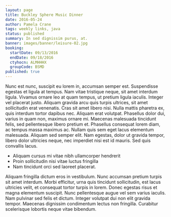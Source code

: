 ```yaml
---
layout: page
title: Buckley Sphere Music Dinner
date: 2016-05-24
author: Pamela Crane
tags: weekly links, java
status: published
summary: In sed dignissim purus, at.
banner: images/banner/leisure-02.jpg
booking:
  startDate: 09/13/2016
  endDate: 09/18/2016
  ctyhocn: ALMHHHX
  groupCode: BSMD
published: true
---
```

Nunc est nunc, suscipit eu lorem in, accumsan semper est. Suspendisse egestas et ligula at tempus. Nam vitae tristique neque, sit amet interdum ligula. Vivamus ornare leo at quam tempus, ut pretium ligula iaculis. Integer vel placerat justo. Aliquam gravida arcu quis turpis ultrices, sit amet sollicitudin erat venenatis. Cras sit amet libero nisi.
Nulla mattis pharetra ex, quis interdum tortor dapibus nec. Aliquam erat volutpat. Phasellus dolor dui, varius in quam non, maximus ornare mi. Maecenas malesuada tincidunt felis, sed pellentesque libero pretium et. Phasellus consequat lorem diam, ac tempus massa maximus ac. Nullam quis sem eget lacus elementum malesuada. Aliquam sed semper elit. Nam egestas, dolor ut gravida tempor, libero dolor ultricies neque, nec imperdiet nisi est id mauris. Sed quis convallis lacus.

* Aliquam cursus mi vitae nibh ullamcorper hendrerit
* Proin sollicitudin nisi vitae luctus fringilla
* Nam tincidunt orci sed laoreet placerat.

Aliquam fringilla dictum eros in vestibulum. Nunc accumsan pretium turpis sit amet interdum. Morbi efficitur, urna quis tincidunt sollicitudin, est lacus ultricies velit, et consequat tortor turpis in lorem. Donec egestas risus et magna elementum suscipit. Nunc pellentesque augue vel sem varius iaculis. Nam pulvinar sed felis et dictum. Integer volutpat dui non elit gravida tempor. Maecenas dignissim condimentum lectus non fringilla. Curabitur scelerisque lobortis neque vitae bibendum.
